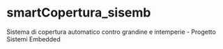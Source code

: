 # smartCopertura_sisemb
Sistema di copertura automatico contro grandine e intemperie - Progetto Sistemi Embedded
